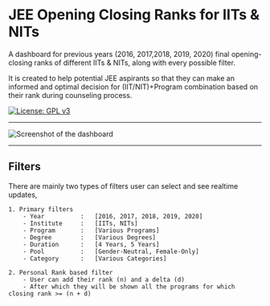 # JEE Opening Closing Ranks for IITs & NITs

A dashboard for previous years (2016, 2017,2018, 2019, 2020) final opening-closing ranks of different IITs & NITs, along with every possible filter.

It is created to help potential JEE aspirants so that they can make an informed and optimal decision for (IIT/NIT)+Program combination based on their rank during counseling process.

[![License: GPL v3](https://img.shields.io/badge/License-GPLv3-blue.svg)](LICENSE)

---

![Screenshot of the dashboard](https://github.com/nisarg73/jee-dashboard-dockerized/blob/master/frontend/public/meta.png?raw=true)

---

## Filters

There are mainly two types of filters user can select and see realtime updates,
```
1. Primary filters
    - Year          :   [2016, 2017, 2018, 2019, 2020]
    - Institute     :   [IITs, NITs]
    - Program       :   [Various Programs]
    - Degree        :   [Various Degrees]
    - Duration      :   [4 Years, 5 Years]
    - Pool          :   [Gender-Neutral, Female-Only]
    - Category      :   [Various Categories]

2. Personal Rank based filter
    - User can add their rank (n) and a delta (d)
    - After which they will be shown all the programs for which closing rank >= (n + d)
```
